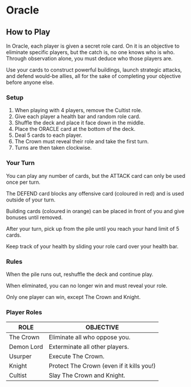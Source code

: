 # Oracle

## How to Play

In Oracle, each player is given a secret role card. On it is an objective to eliminate specific players, but the catch is, no one knows who is who. Through observation alone, you must deduce who those players are.

Use your cards to construct powerful buildings, launch strategic attacks, and defend would-be allies, all for the sake of completing your objective before anyone else.

### Setup

1. When playing with 4 players, remove the Cultist role.
1. Give each player a health bar and random role card.
1. Shuffle the deck and place it face down in the middle.
1. Place the ORACLE card at the bottom of the deck.
1. Deal 5 cards to each player.
1. The Crown must reveal their role and take the first turn.
1. Turns are then taken clockwise.

### Your Turn

You can play any number of cards, but the ATTACK card can only be used once per turn.

The DEFEND card blocks any offensive card (coloured in red) and is used outside of your turn.

Building cards (coloured in orange) can be placed in front of you and give bonuses until removed.

After your turn, pick up from the pile until you reach your hand limit of 5 cards.

Keep track of your health by sliding your role card over your health bar.

### Rules

When the pile runs out, reshuffle the deck and continue play.

When eliminated, you can no longer win and must reveal your role.

Only one player can win, except The Crown and Knight.

### Player Roles

ROLE | OBJECTIVE
--- | ---
The Crown | Eliminate all who oppose you.
Demon Lord | Exterminate all other players.
Usurper | Execute The Crown.
Knight | Protect The Crown (even if it kills you!)
Cultist | Slay The Crown and Knight.
